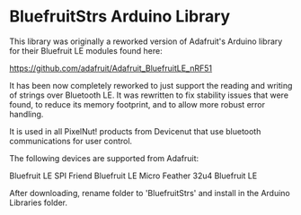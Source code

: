 BluefruitStrs Arduino Library
================================================================

This library was originally a reworked version of Adafruit's Arduino library for their Bluefruit LE modules found here:

https://github.com/adafruit/Adafruit_BluefruitLE_nRF51

It has been now completely reworked to just support the reading and writing of strings over Bluetooth LE. It was rewritten to fix stability issues that were found, to reduce its memory footprint, and to allow more robust error handling.

It is used in all PixelNut! products from Devicenut that use bluetooth communications for user control.

The following devices are supported from Adafruit:

Bluefruit LE SPI Friend
Bluefruit LE Micro
Feather 32u4 Bluefruit LE

After downloading, rename folder to 'BluefruitStrs' and install in the Arduino Libraries folder.
